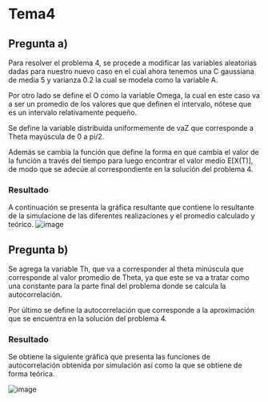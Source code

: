 # Tema4

## Pregunta a)
Para resolver el problema 4, se procede a modificar las variables aleatorias dadas para nuestro nuevo caso
en el cual ahora tenemos una C gaussiana de media 5 y varianza 0.2 la cual se modela como la variable A. 

Por otro lado se define el O como la variable Omega, la cual en este caso va a ser un promedio de los valores que 
que definen el intervalo, nótese que es un intervalo relativamente pequeño. 

Se define la variable distribuida uniformemente de vaZ que corresponde a Theta mayúscula de 0 a pi/2. 

Además se cambia la función que define la forma en que cambia el valor de la función a través del tiempo para
luego encontrar el valor medio E[X(T)], de modo que se adecúe al correspondiente en la solución del problema 4. 

### Resultado

A continuación se presenta la gráfica resultante que contiene lo resultante de la simulacione de las diferentes 
realizaciones y el promedio calculado y teórico. 
![image](https://user-images.githubusercontent.com/16785005/142446070-6dd4c491-2902-4f7d-99fb-e4f8dd0e34ca.png)


## Pregunta b)
Se agrega la variable Th, que va a corresponder al theta minúscula que corresponde al valor promedio de Theta,
ya que este se va a tratar como una constante para la parte final del problema donde se calcula la autocorrelación. 

Por último se define la autocorrelación que corresponde a la aproximación que se encuentra en la solución del problema 4. 

### Resultado

Se obtiene la siguiente gráfica que presenta las funciones de autocorrelación obtenida por simulación así como la que se obtiene de forma teórica. 

![image](https://user-images.githubusercontent.com/16785005/142446879-d2b50e65-dc93-4c1e-9f7a-0f2bbe48d575.png)
